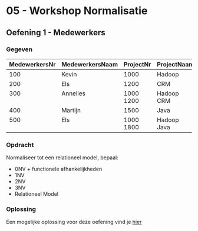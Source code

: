 # 05 - Workshop Normalisatie

## Oefening 1 - Medewerkers

### Gegeven
<table>
    <thead>
        <tr>
            <th>MedewerkersNr</th>
            <th>MedewerkersNaam</th>
            <th>ProjectNr</th>
            <th>ProjectNaam</th>
            <th align="right">AantalUur</th>
        </tr>
    </thead>
    <tbody>
        <tr>
            <td>100</td>
            <td>Kevin</td>
            <td>1000</td>
            <td>Hadoop</td>
            <td align="right">50</td>
        </tr>
        <tr>
            <td>200</td>
            <td>Els</td>
            <td>1200</td>
            <td>CRM</td>
            <td align="right">100</td>
        </tr>
        <tr>
                <tr valign="top">
            <td>300</td>
            <td>Annelies</td>
            <td>1000<br>
                1200
            </td>
            <td>Hadoop<br>
                CRM</td>
            <td align="right">40<br>
                              85                
            </td>
        </tr>
        <tr>
            <td>400</td>
            <td>Martijn</td>
            <td>1500</td>
            <td>Java</td>
            <td align="right">100</td>
        </tr>
        <tr valign="top">
            <td>500</td>
            <td>Els</td>
            <td>1000<br>
                1800
            </td>
            <td>Hadoop<br>
                Java</td>
            <td align="right">120<br>
                              100                
            </td>
        </tr>
    </tbody>
</table>

### Opdracht
Normaliseer tot een relationeel model, bepaal:
- 0NV + functionele afhankelijkheden
- 1NV
- 2NV
- 3NV
- Relationeel Model

### Oplossing
Een mogelijke oplossing voor deze oefening vind je [hier](../solutions/exercise-1.md)
